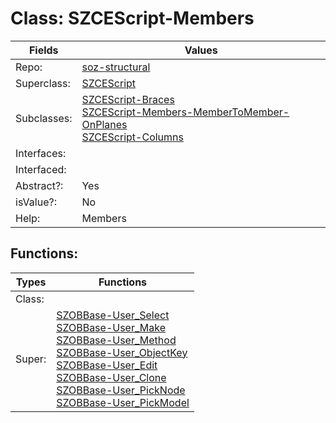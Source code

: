 
# Class:	SZCEScript-Members

| Fields | Values |
| --------- | --------- |
| Repo: | [soz-structural](/repos/soz-structural.html) |
| Superclass: | [SZCEScript](SZCEScript.html) |
| Subclasses: | [SZCEScript-Braces](SZCEScript-Braces.html) <br> [SZCEScript-Members-MemberToMember-OnPlanes](SZCEScript-Members-MemberToMember-OnPlanes.html) <br> [SZCEScript-Columns](SZCEScript-Columns.html) |
| Interfaces: |  |
| Interfaced: |  |
| Abstract?: | Yes |
| isValue?: | No |
| Help: | Members |


## Functions:

| Types | Functions |
| --------- | --------- |
| Class: |  |
| Super: | [SZOBBase-User_Select](SZOBBase.html) <br> [SZOBBase-User_Make](SZOBBase.html) <br> [SZOBBase-User_Method](SZOBBase.html) <br> [SZOBBase-User_ObjectKey](SZOBBase.html) <br> [SZOBBase-User_Edit](SZOBBase.html) <br> [SZOBBase-User_Clone](SZOBBase.html) <br> [SZOBBase-User_PickNode](SZOBBase.html) <br> [SZOBBase-User_PickModel](SZOBBase.html) |


